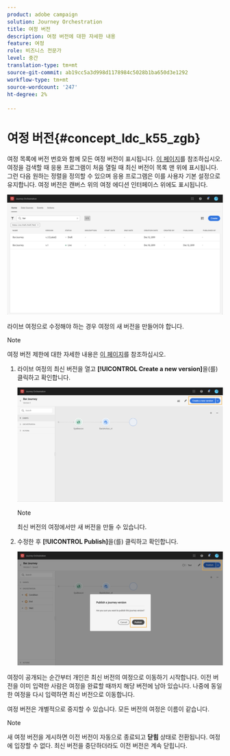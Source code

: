 ```yaml
---
product: adobe campaign
solution: Journey Orchestration
title: 여정 버전
description: 여정 버전에 대한 자세한 내용
feature: 여정
role: 비즈니스 전문가
level: 중간
translation-type: tm+mt
source-git-commit: ab19cc5a3d998d1178984c5028b1ba650d3e1292
workflow-type: tm+mt
source-wordcount: '247'
ht-degree: 2%

---
```



# 여정 버전{#concept_ldc_k55_zgb}

여정 목록에 버전 번호와 함께 모든 여정 버전이 표시됩니다. [이 페이지](../building-journeys/using-the-journey-designer.md)를 참조하십시오. 여정을 검색할 때 응용 프로그램이 처음 열릴 때 최신 버전이 목록 맨 위에 표시됩니다. 그런 다음 원하는 정렬을 정의할 수 있으며 응용 프로그램은 이를 사용자 기본 설정으로 유지합니다. 여정 버전은 캔버스 위의 여정 에디션 인터페이스 위에도 표시됩니다.

![](../assets/journeyversions1.png)

라이브 여정으로 수정해야 하는 경우 여정의 새 버전을 만들어야 합니다.

>[!NOTE]
>
>여정 버전 제한에 대한 자세한 내용은 [이 페이지](../about/limitations.md#journey-versions-limitations)를 참조하십시오.

1. 라이브 여정의 최신 버전을 열고 **[!UICONTROL Create a new version]**&#x200B;을(를) 클릭하고 확인합니다.

   ![](../assets/journeyversions2.png)

   >[!NOTE]
   >
   >최신 버전의 여정에서만 새 버전을 만들 수 있습니다.

1. 수정한 후 **[!UICONTROL Publish]**&#x200B;을(를) 클릭하고 확인합니다.

   ![](../assets/journeyversions3.png)

여정이 공개되는 순간부터 개인은 최신 버전의 여정으로 이동하기 시작합니다. 이전 버전을 이미 입력한 사람은 여정을 완료할 때까지 해당 버전에 남아 있습니다. 나중에 동일한 여정을 다시 입력하면 최신 버전으로 이동합니다.

여정 버전은 개별적으로 중지할 수 있습니다. 모든 버전의 여정은 이름이 같습니다.

>[!NOTE]
>
>새 여정 버전을 게시하면 이전 버전이 자동으로 종료되고 **닫힘** 상태로 전환됩니다. 여정에 입장할 수 없다. 최신 버전을 중단하더라도 이전 버전은 계속 닫힙니다.
